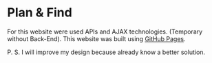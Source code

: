 # Plan & Find
For this website were used APIs and AJAX technologies. (Temporary without Back-End).
This website was built using [GitHub Pages](https://andrewkreshchenko.github.io/LoadingStreetview/).

P. S. I will improve my design because already know a better solution.
